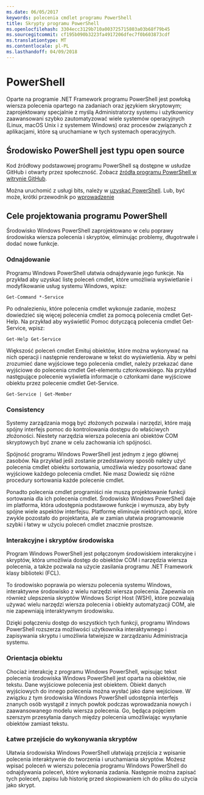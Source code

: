 ```yaml
---
ms.date: 06/05/2017
keywords: polecenia cmdlet programu PowerShell
title: Skrypty programu PowerShell
ms.openlocfilehash: 3304ecc3129b710a003725715803a03b68f79b45
ms.sourcegitcommit: cf195b090b3223fa4917206dfec7f0b603873cdf
ms.translationtype: MT
ms.contentlocale: pl-PL
ms.lasthandoff: 04/09/2018
---
```

# <a name="powershell"></a>PowerShell

Oparte na programie .NET Framework programu PowerShell jest powłoką wiersza polecenia opartego na zadaniach oraz językiem skryptowym; zaprojektowany specjalnie z myślą Administratorzy systemu i użytkownicy zaawansowani szybko zautomatyzować wiele systemów operacyjnych (Linux, macOS Unix i z systemem Windows) oraz procesów związanych z aplikacjami, które są uruchamiane w tych systemach operacyjnych.

## <a name="powershell-is-open-source"></a>Środowisko PowerShell jest typu open source

Kod źródłowy podstawowej programu PowerShell są dostępne w usłudze GitHub i otwarty przez społeczność. Zobacz [źródła programu PowerShell w witrynie GitHub](https://github.com/powershell/powershell).

Można uruchomić z usługi bits, należy w [uzyskać PowerShell](https://github.com/PowerShell/PowerShell#get-powershell).
Lub, być może, krótki przewodnik po [wprowadzenie](https://github.com/PowerShell/PowerShell/blob/master/docs/learning-powershell)

## <a name="powershell-design-goals"></a>Cele projektowania programu PowerShell
Środowisko Windows PowerShell zaprojektowano w celu poprawy środowiska wiersza polecenia i skryptów, eliminując problemy, długotrwałe i dodać nowe funkcje.

### <a name="discoverability"></a>Odnajdowanie
Programu Windows PowerShell ułatwia odnajdywanie jego funkcje. Na przykład aby uzyskać listę poleceń cmdlet, które umożliwia wyświetlanie i modyfikowanie usług systemu Windows, wpisz:

```
Get-Command *-Service
```

Po odnalezieniu, które polecenia cmdlet wykonuje zadanie, możesz dowiedzieć się więcej polecenia cmdlet za pomocą polecenia cmdlet Get-Help. Na przykład aby wyświetlić Pomoc dotyczącą polecenia cmdlet Get-Service, wpisz:

```
Get-Help Get-Service
```
Większość poleceń cmdlet Emituj obiektów, które można wykonywać na nich operacji i następnie renderowane w tekst do wyświetlenia. Aby w pełni zrozumieć dane wyjściowe tego polecenia cmdlet, należy przekazać dane wyjściowe do polecenia cmdlet Get-elementu członkowskiego. Na przykład następujące polecenie wyświetla informacje o członkami dane wyjściowe obiektu przez polecenie cmdlet Get-Service.

```
Get-Service | Get-Member
```

### <a name="consistency"></a>Consistency
Systemy zarządzania mogą być złożonych pozwala i narzędzi, które mają spójny interfejs pomoc do kontrolowania dostępu do właściwych złożoności. Niestety narzędzia wiersza polecenia ani obiektów COM skryptowych być znane w celu zachowania ich spójności.

Spójność programu Windows PowerShell jest jednym z jego głównej zasobów. Na przykład jeśli zostanie przedstawiony sposób należy użyć polecenia cmdlet obiektu sortowania, umożliwia wiedzy posortować dane wyjściowe każdego polecenia cmdlet. Nie masz Dowiedz się różne procedury sortowania każde polecenie cmdlet.

Ponadto polecenia cmdlet programiści nie muszą projektowanie funkcji sortowania dla ich polecenia cmdlet. Środowisko Windows PowerShell daje im platforma, która udostępnia podstawowe funkcje i wymusza, aby były spójne wiele aspektów interfejsu. Platformę eliminuje niektórych opcji, które zwykle pozostało do projektanta, ale w zamian ułatwia programowanie szybki i łatwy w użyciu poleceń cmdlet znacznie prostsze.

### <a name="interactive-and-scripting-environments"></a>Interakcyjne i skryptów środowiska
Program Windows PowerShell jest połączonym środowiskiem interakcyjne i skryptów, która umożliwia dostęp do obiektów COM i narzędzia wiersza polecenia, a także pozwala na użycie zasilania programu .NET Framework klasy biblioteki (FCL).

To środowisko poprawia po wierszu polecenia systemu Windows, interaktywne środowisko z wielu narzędzi wiersza polecenia. Zapewnia on również ulepszenia skryptów Windows Script Host (WSH), które pozwalają używać wielu narzędzi wiersza polecenia i obiekty automatyzacji COM, ale nie zapewniają interaktywnym środowisku.

Dzięki połączeniu dostęp do wszystkich tych funkcji, programu Windows PowerShell rozszerza możliwości użytkownika interaktywnego i zapisywania skryptu i umożliwia łatwiejsze w zarządzaniu Administracja systemu.

### <a name="object-orientation"></a>Orientacja obiektu
Chociaż interakcję z programu Windows PowerShell, wpisując tekst polecenia środowiska Windows PowerShell jest oparta na obiektów, nie tekstu. Dane wyjściowe polecenia jest obiektem. Obiekt danych wyjściowych do innego polecenia można wysłać jako dane wejściowe. W związku z tym środowiska Windows PowerShell udostępnia interfejs znanych osób wystąpił z innych powłok podczas wprowadzania nowych i zaawansowanego modelu wiersza polecenia. Go, będąca pojęciem szerszym przesyłania danych między polecenia umożliwiając wysyłanie obiektów zamiast tekstu.

### <a name="easy-transition-to-scripting"></a>Łatwe przejście do wykonywania skryptów
Ułatwia środowiska Windows PowerShell ułatwiają przejścia z wpisanie polecenia interaktywnie do tworzenia i uruchamiania skryptów. Możesz wpisać poleceń w wierszu polecenia programu Windows PowerShell do odnajdywania poleceń, które wykonania zadania. Następnie można zapisać tych poleceń, zapisu lub historię przed skopiowaniem ich do pliku do użycia jako skrypt.